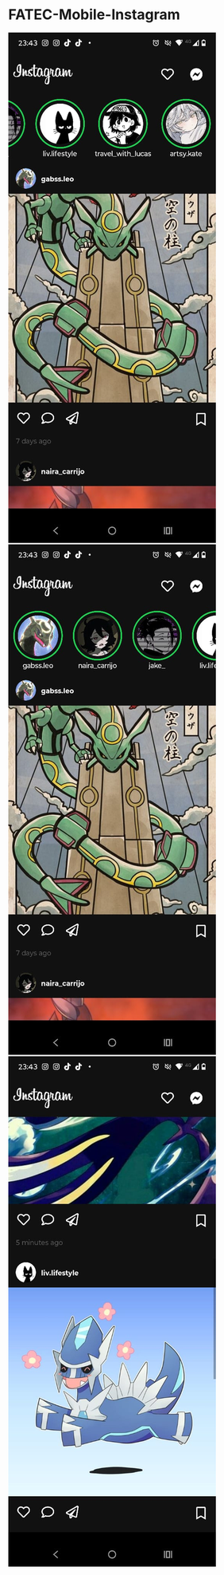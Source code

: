 # FATEC-Mobile-Instagram
<img src="docs/img1.jpeg">
<img src="docs/img2.jpeg">
<img src="docs/img3.jpeg">
